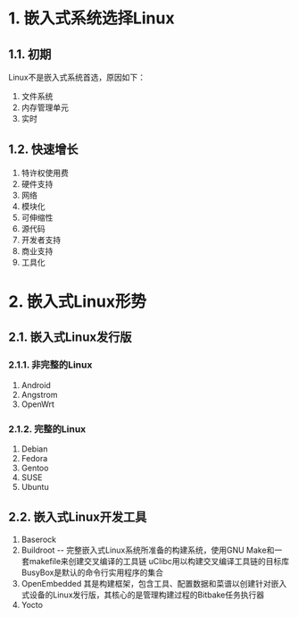 # 1. 嵌入式系统选择Linux
## 1.1. 初期
Linux不是嵌入式系统首选，原因如下：
1. 文件系统
2. 内存管理单元
3. 实时

## 1.2. 快速增长
1. 特许权使用费
2. 硬件支持
3. 网络
4. 模块化
5. 可伸缩性
6. 源代码
7. 开发者支持
8. 商业支持
9. 工具化

# 2. 嵌入式Linux形势
## 2.1. 嵌入式Linux发行版
### 2.1.1. 非完整的Linux
1. Android
2. Angstrom
3. OpenWrt

### 2.1.2. 完整的Linux
1. Debian
2. Fedora
3. Gentoo
4. SUSE
5. Ubuntu

## 2.2. 嵌入式Linux开发工具
1. Baserock
2. Buildroot -- 完整嵌入式Linux系统所准备的构建系统，使用GNU Make和一套makefile来创建交叉编译的工具链
	uClibc用以构建交叉编译工具链的目标库
	BusyBox是默认的命令行实用程序的集合
3. OpenEmbedded
	其是构建框架，包含工具、配置数据和菜谱以创建针对嵌入式设备的Linux发行版，其核心的是管理构建过程的Bitbake任务执行器
4. Yocto